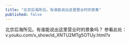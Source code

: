 ```yaml
---
title: "北京后海所见。有谁能说出这里营业时的景象"
published: false
---
```

北京后海所见。有谁能说出这里营业时的景象吗？
参看此处：v.youku.com/v_show/id_XNTU2MTg5OTUy.html?x

